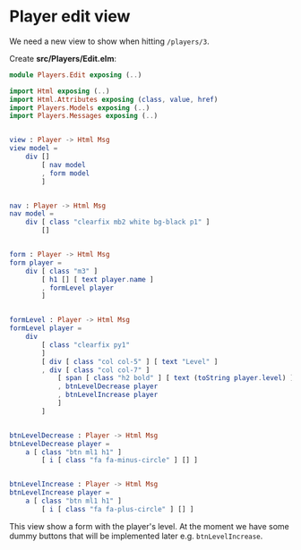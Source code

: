 # Player edit view

We need a new view to show when hitting `/players/3`.

Create __src/Players/Edit.elm__:

```elm
module Players.Edit exposing (..)

import Html exposing (..)
import Html.Attributes exposing (class, value, href)
import Players.Models exposing (..)
import Players.Messages exposing (..)


view : Player -> Html Msg
view model =
    div []
        [ nav model
        , form model
        ]


nav : Player -> Html Msg
nav model =
    div [ class "clearfix mb2 white bg-black p1" ]
        []


form : Player -> Html Msg
form player =
    div [ class "m3" ]
        [ h1 [] [ text player.name ]
        , formLevel player
        ]


formLevel : Player -> Html Msg
formLevel player =
    div
        [ class "clearfix py1"
        ]
        [ div [ class "col col-5" ] [ text "Level" ]
        , div [ class "col col-7" ]
            [ span [ class "h2 bold" ] [ text (toString player.level) ]
            , btnLevelDecrease player
            , btnLevelIncrease player
            ]
        ]


btnLevelDecrease : Player -> Html Msg
btnLevelDecrease player =
    a [ class "btn ml1 h1" ]
        [ i [ class "fa fa-minus-circle" ] [] ]


btnLevelIncrease : Player -> Html Msg
btnLevelIncrease player =
    a [ class "btn ml1 h1" ]
        [ i [ class "fa fa-plus-circle" ] [] ]

```

This view show a form with the player's level. At the moment we have some dummy buttons that will be implemented later e.g. `btnLevelIncrease`.






